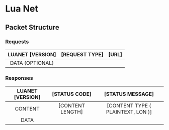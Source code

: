 # Lua Net

## Packet Structure

### Requests

| LUANET [VERSION] | [REQUEST TYPE] | [URL] |
| :-: | :-: | :-: |
| DATA (OPTIONAL) | | |

### Responses

| LUANET [VERSION] | [STATUS CODE] | [STATUS MESSAGE] |
| :-: | :-: | :-: |
| CONTENT | [CONTENT LENGTH] | [CONTENT TYPE ( PLAINTEXT, LON )] |
| DATA | | |
